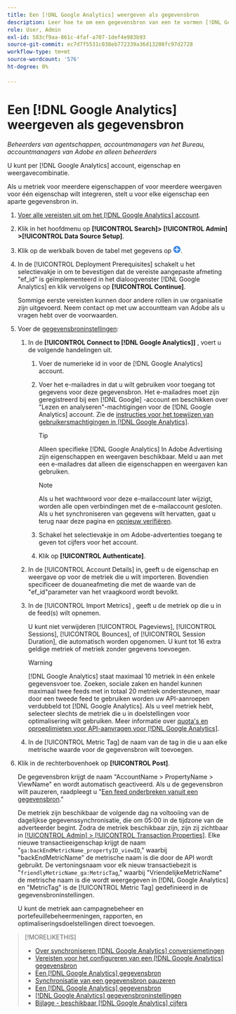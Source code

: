 ```yaml
---
title: Een [!DNL Google Analytics] weergeven als gegevensbron
description: Leer hoe te om een gegevensbron van een te vormen [!DNL Google Analytics] weergeven.
role: User, Admin
exl-id: 583cf9aa-861c-4faf-a707-1def4e983b93
source-git-commit: ec7d7f5531c038eb772339a36d13208fc97d2728
workflow-type: tm+mt
source-wordcount: '576'
ht-degree: 0%

---
```


# Een [!DNL Google Analytics] weergeven als gegevensbron

*Beheerders van agentschappen, accountmanagers van het Bureau, accountmanagers van Adobe en alleen beheerders*

U kunt per [!DNL Google Analytics] account, eigenschap en weergavecombinatie.

Als u metriek voor meerdere eigenschappen of voor meerdere weergaven voor één eigenschap wilt integreren, stelt u voor elke eigenschap een aparte gegevensbron in.

1. [Voer alle vereisten uit om het [!DNL Google Analytics] account](data-source-prerequisites.md).

1. Klik in het hoofdmenu op **[!UICONTROL Search]> [!UICONTROL Admin] >[!UICONTROL Data Source Setup]**.

1. Klik op de werkbalk boven de tabel met gegevens op ![Maken](/help/search-social-commerce/assets/add.png "Maken").

1. In de [!UICONTROL Deployment Prerequisites] schakelt u het selectievakje in om te bevestigen dat de vereiste aangepaste afmeting &quot;ef_id&quot; is geïmplementeerd in het dialoogvenster [!DNL Google Analytics] en klik vervolgens op **[!UICONTROL Continue]**.

   Sommige eerste vereisten kunnen door andere rollen in uw organisatie zijn uitgevoerd. Neem contact op met uw accountteam van Adobe als u vragen hebt over de voorwaarden.

1. Voer de [gegevensbroninstellingen](data-source-settings.md):

   1. In de **[!UICONTROL Connect to [!DNL Google Analytics]]** , voert u de volgende handelingen uit.

      1. Voer de numerieke id in voor de [!DNL Google Analytics] account.

      1. Voer het e-mailadres in dat u wilt gebruiken voor toegang tot gegevens voor deze gegevensbron. Het e-mailadres moet zijn geregistreerd bij een [!DNL Google] -account en beschikken over &quot;Lezen en analyseren&quot;-machtigingen voor de [!DNL Google Analytics] account. Zie de [instructies voor het toewijzen van gebruikersmachtigingen in [!DNL Google Analytics]](https://support.google.com/analytics/answer/9305587).

         >[!TIP]
         >
         >Alleen specifieke [!DNL Google Analytics] In Adobe Advertising zijn eigenschappen en weergaven beschikbaar. Meld u aan met een e-mailadres dat alleen die eigenschappen en weergaven kan gebruiken.

         >[!NOTE]
         >
         >Als u het wachtwoord voor deze e-mailaccount later wijzigt, worden alle open verbindingen met de e-mailaccount gesloten. Als u het synchroniseren van gegevens wilt hervatten, gaat u terug naar deze pagina en [opnieuw verifiëren](data-source-reauthenticate.md).

      1. Schakel het selectievakje in om Adobe-advertenties toegang te geven tot cijfers voor het account.

      1. Klik op **[!UICONTROL Authenticate]**.

   1. In de [!UICONTROL Account Details] in, geeft u de eigenschap en weergave op voor de metriek die u wilt importeren. Bovendien specificeer de douaneafmeting die met de waarde van de &quot;ef_id&quot;parameter van het vraagkoord wordt bevolkt.

   1. In de [!UICONTROL Import Metrics] , geeft u de metriek op die u in de feed(s) wilt opnemen.

      U kunt niet verwijderen [!UICONTROL Pageviews], [!UICONTROL Sessions], [!UICONTROL Bounces], of [!UICONTROL Session Duration], die automatisch worden opgenomen. U kunt tot 16 extra geldige metriek of metriek zonder gegevens toevoegen.

      >[!WARNING]
      >
      >[!DNL Google Analytics] staat maximaal 10 metriek in één enkele gegevensvoer toe. Zoeken, sociale zaken en handel kunnen maximaal twee feeds met in totaal 20 metriek ondersteunen, maar door een tweede feed te gebruiken worden uw API-aanroepen verdubbeld tot [!DNL Google Analytics]. Als u veel metriek hebt, selecteer slechts de metriek die u in doelstellingen voor optimalisering wilt gebruiken. Meer informatie over [quota&#39;s en oproeplimieten voor API-aanvragen voor [!DNL Google Analytics]](https://developers.google.com/analytics/devguides/reporting/core/v4/limits-quotas).

   1. In de [!UICONTROL Metric Tag] de naam van de tag in die u aan elke metrische waarde voor de gegevensbron wilt toevoegen.

1. Klik in de rechterbovenhoek op **[!UICONTROL Post]**.

   De gegevensbron krijgt de naam &quot;AccountName > PropertyName > ViewName&quot; en wordt automatisch geactiveerd. Als u de gegevensbron wilt pauzeren, raadpleegt u &quot;[Een feed onderbreken vanuit een gegevensbron](data-source-pause.md).&quot;

   De metriek zijn beschikbaar de volgende dag na voltooiing van de dagelijkse gegevenssynchronisatie, die om 05:00 in de tijdzone van de adverteerder begint. Zodra de metriek beschikbaar zijn, zijn zij zichtbaar in [[!UICONTROL Admin] > [!UICONTROL Transaction Properties]](/help/search-social-commerce/admin/transaction-properties/transaction-property-about.md). Elke nieuwe transactieeigenschap krijgt de naam &quot;`ga:backEndMetricName_propertyID_viewID`,&quot; waarbij &quot;backEndMetricName&quot; de metrische naam is die door de API wordt gebruikt. De vertoningsnaam voor elk nieuw transactiebezit is &quot;`friendlyMetricName_ga:MetricTag`,&quot; waarbij &quot;VriendelijkeMetricName&quot; de metrische naam is die wordt weergegeven in [!DNL Google Analytics] en &quot;MetricTag&quot; is de [!UICONTROL Metric Tag] gedefinieerd in de gegevensbroninstellingen.

   U kunt de metriek aan campagnebeheer en portefeuillebeheermeningen, rapporten, en optimaliseringsdoelstellingen direct toevoegen.

>[!MORELIKETHIS]
>
>* [Over synchroniseren [!DNL Google Analytics] conversiemetingen](data-source-about.md)
>* [Vereisten voor het configureren van een [!DNL Google Analytics] gegevensbron](data-source-prerequisites.md)
>* [Een [!DNL Google Analytics] gegevensbron](data-source-edit.md)
>* [Synchronisatie van een gegevensbron pauzeren](data-source-pause.md)
>* [Een [!DNL Google Analytics] gegevensbron](data-source-reauthenticate.md)
>* [[!DNL Google Analytics] gegevensbroninstellingen](data-source-settings.md)
>* [Bijlage - beschikbaar [!DNL Google Analytics] cijfers](data-source-ga-metrics.md)
